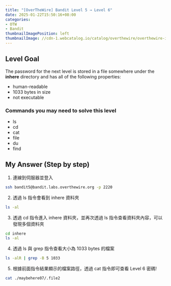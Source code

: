 ```yaml
---
title: "[OverTheWire] Bandit Level 5 → Level 6"
date: 2025-01-22T15:50:16+08:00
categories:
- OTW
- Bandit
thumbnailImagePosition: left
thumbnailImage: //cdn-1.webcatalog.io/catalog/overthewire/overthewire-icon-filled-256.png?v=1714775373043
---
```


<!--more-->

## Level Goal

The password for the next level is stored in a file somewhere under the **inhere** directory and has all of the following properties:

- human-readable
- 1033 bytes in size
- not executable

### Commands you may need to solve this level

- ls
- cd
- cat
- file
- du
- find

## My Answer (Step by step)

1. 連線到伺服器並登入

```bash
ssh bandit5@bandit.labs.overthewire.org -p 2220
```

2. 透過 ls 指令會看到 inhere 資料夾

```bash
ls -al
```

3. 透過 cd 指令進入 inhere 資料夾，並再次透過 ls 指令查看資料夾內容，可以發現多個資料夾

```bash
cd inhere
ls -al
```

4. 透過 ls 與 grep 指令查看大小為 1033 bytes 的檔案

```bash
ls -alR | grep -B 5 1033
```

5. 根據前面指令結果顯示的檔案路徑，透過 cat 指令即可查看 Level 6 密碼!

```bash
cat ./maybehere07/.file2
```
